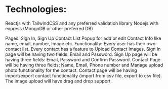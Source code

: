 # Technologies:

Reactjs with TailwindCSS and any preferred validation library
Nodejs with express (MongoDB or other preferred DB)

Pages:
Sign In,
Sign Up
Contact List
Popup for add or edit Contact Info like name, email, number, Image etc.
Functionality:
Every user has their own contact list.
Every contact has a feature to Upload Contact Images.
Sign In page will be having two fields: Email and Password.
Sign Up page will be having three fields: Email, Password and Confirm Password.
Contact Page will be having three fields: Name, Email, Phone number and Manage upload photo functionality for the contact.
Contact page will be having import/export contact functionality (import from csv file, export to csv file).
The image upload will have drag and drop support.
